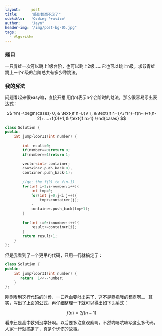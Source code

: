 ```yaml
---
layout:     post
title:      "感到智商不足了"
subtitle:   "Coding Pratice"
author:     "Jayn"
header-img: "/img/post-bg-05.jpg"
tags:
  - Algorithm
---
```


### 题目
一只青蛙一次可以跳上1级台阶，也可以跳上2级……它也可以跳上n级。求该青蛙跳上一个n级的台阶总共有多少种跳法。 


### 我的解法
问题看起来很easy嘛，直接开撸
用$f(n)$表示n个台阶时的跳法，那么很容易写出表达式：

$$
f(n)=\begin{cases}
0, & \text{if n=0}\\
1, & \text{if n=1}\\
f(n)=f(n-1)+f(n-2)+....+f(0)+1, & \text{if n>1}
\end{cases}
$$


```c++
class Solution {
public:
    int jumpFloorII(int number) {
        
        int result=0;
        if(number==0)return 0;
        if(number==1)return 1;
         
        vector<int> container;
        container.push_back(0);
        container.push_back(1);
         
        //get the f(0) to f(n-1)
        for(int i=2;i<number;i++){
            int tmp=0;
            for(int j=0;j<i;j++){
                tmp+=container[j];
            }
            container.push_back(tmp+1);
        }
        
        for(int i=0;i<number;i++){
            result+=container[i];
        }
        return result+1;
    }
};
```

但是我看到了一个更吊的代码，只用一行就搞定了：

```c++
class Solution {
public:
    int jumpFloorII(int number) {
       return  1<<--number; 
    }
};
```

刚刚看到这行代码的时候，一口老血要吐出来了，这不是藐视我的智商啊。。
其实，写出了上面的公式，再仔细整理一下就可以得出如下关系式：

$$f(n)=2f(n-1)$$

看来还是高中数列没学好啊。以后要多注意观察啊，不然吭哧吭哧写这么多代码，人家一行就搞定了，真是个忧伤的故事。